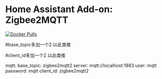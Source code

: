 # Home Assistant Add-on: Zigbee2MQTT

[![Docker Pulls](https://img.shields.io/docker/pulls/zigbee2mqtt/zigbee2mqtt-amd64.svg?style=flat-square&logo=docker)](https://cloud.docker.com/u/dwelch2101/repository/docker/zigbee2mqtt/zigbee2mqtt-amd64)

#base_topic多加一个2 以此类推

#client_id多加一个2 以此类推

mqtt:
  base_topic: zigbee2mqtt2
  server: mqtt://localhost:1883
  user: mqtt
  password: mqtt
  client_id: zigbee2mqtt2
